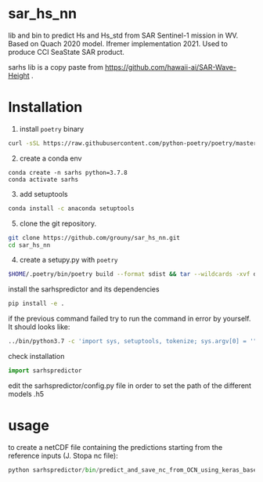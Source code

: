 # sar_hs_nn
lib and bin to predict Hs and Hs_std from SAR Sentinel-1 mission in WV.
Based on Quach 2020 model.
Ifremer implementation 2021.
Used to produce CCI SeaState SAR product.

sarhs lib is a copy paste from https://github.com/hawaii-ai/SAR-Wave-Height .

 # Installation
1) install `poetry` binary
 ```bash
curl -sSL https://raw.githubusercontent.com/python-poetry/poetry/master/get-poetry.py | python -
```
2) create a conda env
 ```
 conda create -n sarhs python=3.7.8
 conda activate sarhs
```
3) add setuptools
 ```bash
conda install -c anaconda setuptools
```
5) clone the git repository.
```bash
git clone https://github.com/grouny/sar_hs_nn.git
cd sar_hs_nn
```

4) create a setupy.py with `poetry`
```bash
$HOME/.poetry/bin/poetry build --format sdist && tar --wildcards -xvf dist/*.tar.gz -O '*/setup.py' > setup.py
```


install the sarhspredictor and its dependencies
```bash
pip install -e .
```
if the previous command failed try to run the command in error by yourself. It should looks like:
```bash
../bin/python3.7 -c 'import sys, setuptools, tokenize; sys.argv[0] = '"'"'../sar_hs_nn/setup.py'"'"'; __file__='"'"'../sar_hs_nn/setup.py'"'"';f=getattr(tokenize, '"'"'open'"'"', open)(__file__);code=f.read().replace('"'"'\r\n'"'"', '"'"'\n'"'"');f.close();exec(compile(code, __file__, '"'"'exec'"'"'))' develop --no-deps
```

check installation
```python
import sarhspredictor
```

edit the sarhspredictor/config.py file in order to set the path of the different models .h5

# usage
to create a netCDF file containing the predictions starting from the reference inputs (J. Stopa nc file):
```python
python sarhspredictor/bin/predict_and_save_nc_from_OCN_using_keras_based_on_ref_listing_files.py --modelversion heteroskedastic_2017.h5
```